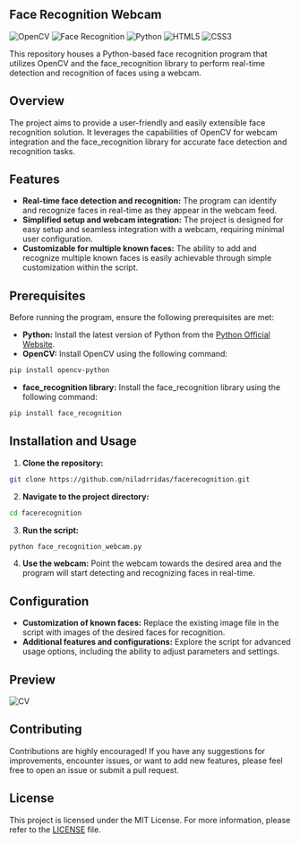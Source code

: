 ## Face Recognition Webcam 

![OpenCV](https://img.shields.io/badge/-OpenCV-5C3EE8?style=flat-square&logo=opencv&logoColor=white)
![Face Recognition](https://img.shields.io/badge/-Face_Recognition-FF5733?style=flat-square&logo=python&logoColor=white)
![Python](https://img.shields.io/badge/-Python-3776AB?style=flat-square&logo=python&logoColor=white)
![HTML5](https://img.shields.io/badge/-HTML5-E34F26?style=flat-square&logo=html5&logoColor=white)
![CSS3](https://img.shields.io/badge/-CSS3-1572B6?style=flat-square&logo=css3&logoColor=white)

This repository houses a Python-based face recognition program that utilizes OpenCV and the face_recognition library to perform real-time detection and recognition of faces using a webcam. 

## Overview

The project aims to provide a user-friendly and easily extensible face recognition solution. It leverages the capabilities of OpenCV for webcam integration and the face_recognition library for accurate face detection and recognition tasks. 

## Features

- **Real-time face detection and recognition:** The program can identify and recognize faces in real-time as they appear in the webcam feed.
- **Simplified setup and webcam integration:** The project is designed for easy setup and seamless integration with a webcam, requiring minimal user configuration.
- **Customizable for multiple known faces:** The ability to add and recognize multiple known faces is easily achievable through simple customization within the script.

## Prerequisites

Before running the program, ensure the following prerequisites are met:

- **Python:** Install the latest version of Python from the [Python Official Website](https://www.python.org/downloads/).
- **OpenCV:** Install OpenCV using the following command:
```bash
pip install opencv-python
```
- **face_recognition library:** Install the face_recognition library using the following command:
```bash
pip install face_recognition
```

## Installation and Usage

1. **Clone the repository:**
```bash
git clone https://github.com/niladrridas/facerecognition.git
```

2. **Navigate to the project directory:**
```bash
cd facerecognition
```

3. **Run the script:**
```bash
python face_recognition_webcam.py
```

4. **Use the webcam:** Point the webcam towards the desired area and the program will start detecting and recognizing faces in real-time.

## Configuration

- **Customization of known faces:** Replace the existing image file in the script with images of the desired faces for recognition. 
- **Additional features and configurations:** Explore the script for advanced usage options, including the ability to adjust parameters and settings.

## Preview

![CV](https://github.com/niladrridas/facerecognition/blob/main/CV.webp)

## Contributing

Contributions are highly encouraged! If you have any suggestions for improvements, encounter issues, or want to add new features, please feel free to open an issue or submit a pull request.

## License

This project is licensed under the MIT License. For more information, please refer to the [LICENSE](https://github.com/niladrridas/facerecognition/blob/main/LICENSE) file. 
